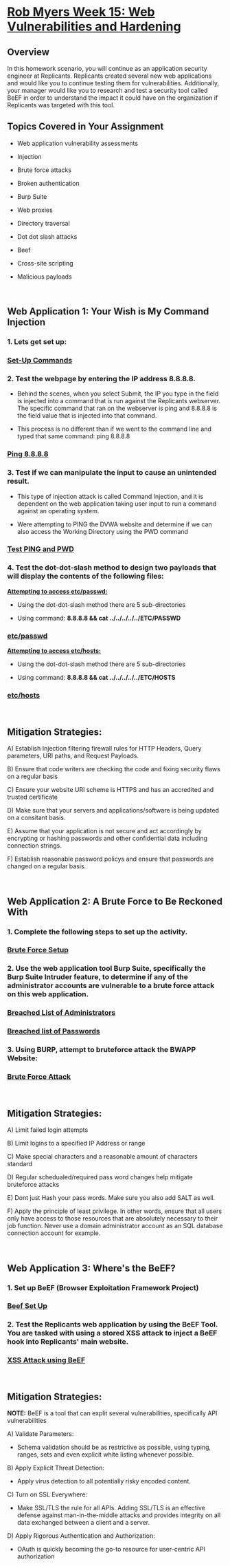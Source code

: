 
# <u> Rob Myers Week 15: Web Vulnerabilities and Hardening</u> 

## Overview

In this homework scenario, you will continue as an application security engineer at Replicants. Replicants created several new web applications and would like you to continue testing them for vulnerabilities. Additionally, your manager would like you to research and test a security tool called BeEF in order to understand the impact it could have on the organization if Replicants was targeted with this tool.

## Topics Covered in Your Assignment

* Web application vulnerability assessments

* Injection

* Brute force attacks

* Broken authentication

* Burp Suite

* Web proxies

* Directory traversal

* Dot dot slash attacks

* Beef

* Cross-site scripting

* Malicious payloads

<br>

## **Web Application 1: Your Wish is My Command Injection** 

### 1. Lets get set up:

### [Set-Up Commands](IMAGE/1.md) 

### 2. Test the webpage by entering the IP address 8.8.8.8. 

* Behind the scenes, when you select Submit, the IP you type in the field is injected into a command that is run against the Replicants webserver. The specific command that ran on the webserver is ping <IP> and 8.8.8.8 is the field value that is injected into that command.

* This process is no different than if we went to the command line and typed that same command: ping 8.8.8.8

### [Ping 8.8.8.8](IMAGE/ping.md) 

### 3. Test if we can manipulate the input to cause an unintended result.

* This type of injection attack is called Command Injection, and it is dependent on the web application taking user input to run a command against an operating system.

* Were attempting to PING the DVWA website and determine if we can also access the Working Directory using the PWD command

### [Test PING and PWD](IMAGE/pwd.md)

### 4. Test the dot-dot-slash method to design two payloads that will display the contents of the following files:

**<u>Attempting to access etc/passwd:</u>**

* Using the dot-dot-slash method there are 5 sub-directories 

* Using command: **8.8.8.8 && cat ../../../../../ETC/PASSWD**

### [etc/passwd](IMAGE/etcpass.md)

**<u>Attempting to access etc/hosts:</u>**

* Using the dot-dot-slash method there are 5 sub-directories 

* Using command: **8.8.8.8 && cat ../../../../../ETC/HOSTS**

### [etc/hosts](IMAGE/etchosts.md)

<br>

## **Mitigation Strategies:**

A) Establish Injection filtering firewall rules for HTTP Headers, Query parameters, URI paths, and Request Payloads.

B) Ensure that code writers are checking the code and fixing security flaws on a regular basis 

C) Ensure your website URI scheme is HTTPS and has an accredited and trusted certificate 

D) Make sure that your servers and applications/software is being updated on a consitant basis.

E) Assume that your application is not secure and act accordingly by encrypting or hashing passwords and other confidential data including connection strings.

F) Establish reasonable password policys and ensure that passwords are changed on a regular basis.

<br> 

## **Web Application 2: A Brute Force to Be Reckoned With** 

### 1. Complete the following steps to set up the activity.

### [Brute Force Setup](IMAGE/brute.md) 

### 2. Use the web application tool Burp Suite, specifically the Burp Suite Intruder feature, to determine if any of the administrator accounts are vulnerable to a brute force attack on this web application.

### [Breached List of Administrators](IMAGE/adminlist.md) 

### [Breached list of Passwords](IMAGE/breachedpwd.md) 

### 3. Using BURP, attempt to bruteforce attack the BWAPP Website:

### [Brute Force Attack](IMAGE/brute11.md)

<br>

## **Mitigation Strategies:**

A) Limit failed login attempts

B) Limit logins to a specified IP Address or range

C) Make special characters and a reasonable amount of characters standard

D) Regular schedualed/required pass word changes help mitigate bruteforce attacks

E) Dont just Hash your pass words. Make sure you also add SALT as well.

F) Apply the principle of least privilege. In other words, ensure that all users only have access to those resources that are absolutely necessary to their job function. Never use a domain administrator account as an SQL database connection account for example.

<br>

## **Web Application 3: Where's the BeEF?** 

### 1. Set up BeEF (Browser Exploitation Framework Project)

### [Beef Set Up](IMAGE/beef.md)

### 2. Test the Replicants web application by using the BeEF Tool. You are tasked with using a stored XSS attack to inject a BeEF hook into Replicants' main website.

### [XSS Attack using BeEF](IMAGE/beeff.md)

<br>

## **Mitigation Strategies:**


**NOTE:** BeEF is a tool that can explit several vulnerabilities, specifically API vulnerabilities

A) Validate Parameters:

* Schema validation should be as restrictive as possible, using typing, ranges, sets and even explicit white
listing whenever possible. 

B) Apply Explicit Threat Detection: 

* Apply virus detection to all potentially risky encoded content. 

C) Turn on SSL Everywhere: 

* Make SSL/TLS the rule for all APIs. Adding SSL/TLS is an effective defense against man-in-the-middle attacks and provides integrity on all data exchanged between a client and a server.

D) Apply Rigorous Authentication and Authorization:

* OAuth is quickly becoming the go-to resource for user-centric API authorization

 























